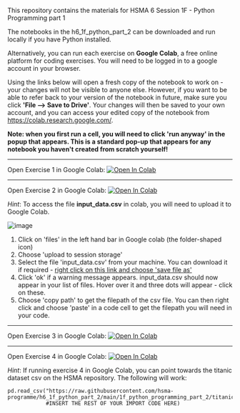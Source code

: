 This repository contains the materials for HSMA 6 Session 1F - Python Programming part 1

The notebooks in the h6_1f_python_part_2 can be downloaded and run locally if you have Python installed.

Alternatively, you can run each exercise on **Google Colab**, a free online platform for coding exercises. You will need to be logged in to a google account in your browser. 

Using the links below will open a fresh copy of the notebook to work on - your changes will not be visible to anyone else. However, if you want to be able to refer back to your version of the notebook in future, make sure you click **'File --> Save to Drive'**. 
Your changes will then be saved to your own account, and you can access your edited copy of the notebook from https://colab.research.google.com/.

**Note: when you first run a cell, you will need to click 'run anyway' in the popup that appears. This is a standard pop-up that appears for any notebook you haven't created from scratch yourself!**

---

Open Exercise 1 in Google Colab: <a target="_blank" href="https://colab.research.google.com/github/hsma-programme/h6_1f_python_part_2/blob/main/1f_python_programming_part_2/1f_1.ipynb">
  <img src="https://colab.research.google.com/assets/colab-badge.svg" alt="Open In Colab"/>
</a>

---

Open Exercise 2 in Google Colab: <a target="_blank" href="https://colab.research.google.com/github/hsma-programme/h6_1f_python_part_2/blob/main/1f_python_programming_part_2/1f_2.ipynb">
  <img src="https://colab.research.google.com/assets/colab-badge.svg" alt="Open In Colab"/>
</a>

*Hint*: To access the file **input_data.csv** in colab, you will need to upload it to Google Colab. 

![image](https://github.com/hsma-programme/h6_1f_python_part_2/assets/29951987/a8e949b2-1d9e-431e-8017-23cd7711c84b)

1. Click on 'files' in the left hand bar in Google colab (the folder-shaped icon)
2. Choose 'upload to session storage'
3. Select the file 'input_data.csv' from your machine. You can download it if required - [right click on this link and choose 'save file as'](https://raw.githubusercontent.com/hsma-programme/h6_1f_python_part_2/main/1f_python_programming_part_2/input_data.csv)
4. Click 'ok' if a warning message appears. input_data.csv should now appear in your list of files. Hover over it and three dots will appear - click on these.
5. Choose 'copy path' to get the filepath of the csv file. You can then right click and choose 'paste' in a code cell to get the filepath you will need in your code. 

---

Open Exercise 3 in Google Colab: <a target="_blank" href="https://colab.research.google.com/github/hsma-programme/h6_1f_python_part_2/blob/main/1f_python_programming_part_2/exercise_3.ipynb">
  <img src="https://colab.research.google.com/assets/colab-badge.svg" alt="Open In Colab"/>
</a>

---

Open Exercise 4 in Google Colab: <a target="_blank" href="https://colab.research.google.com/github/hsma-programme/h6_1f_python_part_2/blob/main/1f_python_programming_part_2/pandas_pop_exercise_4.ipynb">
  <img src="https://colab.research.google.com/assets/colab-badge.svg" alt="Open In Colab"/>
</a>

*Hint*: If running exercise 4 in Google Colab, you can point towards the titanic dataset csv on the HSMA repository. The following will work:

```
pd.read_csv("https://raw.githubusercontent.com/hsma-programme/h6_1f_python_part_2/main/1f_python_programming_part_2/titanic_dataset.csv",
            #INSERT THE REST OF YOUR IMPORT CODE HERE)
```

